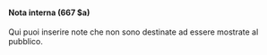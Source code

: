 #### Nota interna (667 $a) 

Qui puoi inserire note che non sono destinate ad essere mostrate al pubblico.